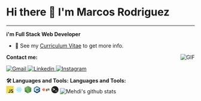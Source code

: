 # Hi there 👋 I'm Marcos Rodriguez
***
**i'm Full Stack Web Developer**
- 📝 See my [Curriculum Vitae](https://www.canva.com/design/DAEq8rtCxpM/Ui0diQmJpCY4iWi41y-1mA/view?utm_content=DAEq8rtCxpM&utm_campaign=designshare&utm_medium=link&utm_source=publishsharelink) to get more info.


<img height="300"  align="right" alt="GIF" src="https://i.pinimg.com/originals/e4/26/70/e426702edf874b181aced1e2fa5c6cde.gif" />

**Contact me:**

<a href="rodriguezzmarcos99@gmail.com">
    <img alt="Gmail" width="40px" src="https://uploads-ssl.webflow.com/5ad4c302a9ea3372eaea975f/5b995a276460dc98cf54bd11_Gmail.png" />
</a>
<a href="https://www.linkedin.com/in/marcos--rodriguez/">
    <img alt="Linkedin" width="40px" src="https://pngimg.com/uploads/linkedIn/linkedIn_PNG38.png" />
</a>
<a href="https://www.instagram.com/rodriguez.marcos01/">
    <img alt="Instagram" width="34px" src="https://cdn-icons-png.flaticon.com/512/174/174855.png" />
</a>


**🛠️ Languages and Tools:**
**Languages and Tools:**  
<code><img height="20" src="https://raw.githubusercontent.com/github/explore/80688e429a7d4ef2fca1e82350fe8e3517d3494d/topics/javascript/javascript.png"></code>
<code><img height="20" src="https://raw.githubusercontent.com/github/explore/80688e429a7d4ef2fca1e82350fe8e3517d3494d/topics/react/react.png"></code>
<code><img height="20" src="https://raw.githubusercontent.com/github/explore/80688e429a7d4ef2fca1e82350fe8e3517d3494d/topics/nodejs/nodejs.png"></code>
<code><img height="20" src="https://raw.githubusercontent.com/github/explore/80688e429a7d4ef2fca1e82350fe8e3517d3494d/topics/cpp/cpp.png"></code>
<code><img height="20" src="https://raw.githubusercontent.com/github/explore/80688e429a7d4ef2fca1e82350fe8e3517d3494d/topics/git/git.png"></code>
<code><img height="20" src="https://raw.githubusercontent.com/github/explore/80688e429a7d4ef2fca1e82350fe8e3517d3494d/topics/terminal/terminal.png"></code>
![Mehdi's github stats](https://github-readme-stats.vercel.app/api?username=Rodriguez-Marcos&show_icons=true&hide_border=true)
